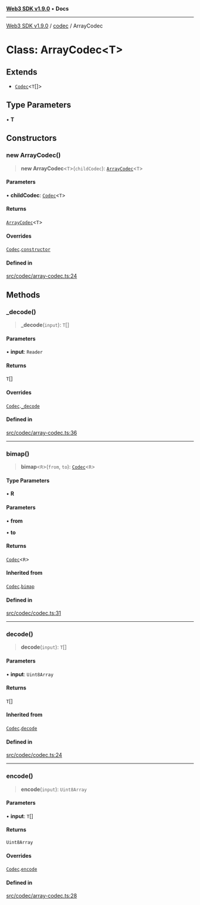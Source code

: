 [**Web3 SDK v1.9.0**](../../../README.md) • **Docs**

***

[Web3 SDK v1.9.0](../../../globals.md) / [codec](../README.md) / ArrayCodec

# Class: ArrayCodec\<T\>

## Extends

- [`Codec`](Codec.md)\<`T`[]\>

## Type Parameters

• **T**

## Constructors

### new ArrayCodec()

> **new ArrayCodec**\<`T`\>(`childCodec`): [`ArrayCodec`](ArrayCodec.md)\<`T`\>

#### Parameters

• **childCodec**: [`Codec`](Codec.md)\<`T`\>

#### Returns

[`ArrayCodec`](ArrayCodec.md)\<`T`\>

#### Overrides

[`Codec`](Codec.md).[`constructor`](Codec.md#constructors)

#### Defined in

[src/codec/array-codec.ts:24](https://github.com/Mystic-Nayy/alephium-web3/blob/c1afd789a197ce5fe21f08c2965942090157c33d/packages/web3/src/codec/array-codec.ts#L24)

## Methods

### \_decode()

> **\_decode**(`input`): `T`[]

#### Parameters

• **input**: `Reader`

#### Returns

`T`[]

#### Overrides

[`Codec`](Codec.md).[`_decode`](Codec.md#_decode)

#### Defined in

[src/codec/array-codec.ts:36](https://github.com/Mystic-Nayy/alephium-web3/blob/c1afd789a197ce5fe21f08c2965942090157c33d/packages/web3/src/codec/array-codec.ts#L36)

***

### bimap()

> **bimap**\<`R`\>(`from`, `to`): [`Codec`](Codec.md)\<`R`\>

#### Type Parameters

• **R**

#### Parameters

• **from**

• **to**

#### Returns

[`Codec`](Codec.md)\<`R`\>

#### Inherited from

[`Codec`](Codec.md).[`bimap`](Codec.md#bimap)

#### Defined in

[src/codec/codec.ts:31](https://github.com/Mystic-Nayy/alephium-web3/blob/c1afd789a197ce5fe21f08c2965942090157c33d/packages/web3/src/codec/codec.ts#L31)

***

### decode()

> **decode**(`input`): `T`[]

#### Parameters

• **input**: `Uint8Array`

#### Returns

`T`[]

#### Inherited from

[`Codec`](Codec.md).[`decode`](Codec.md#decode)

#### Defined in

[src/codec/codec.ts:24](https://github.com/Mystic-Nayy/alephium-web3/blob/c1afd789a197ce5fe21f08c2965942090157c33d/packages/web3/src/codec/codec.ts#L24)

***

### encode()

> **encode**(`input`): `Uint8Array`

#### Parameters

• **input**: `T`[]

#### Returns

`Uint8Array`

#### Overrides

[`Codec`](Codec.md).[`encode`](Codec.md#encode)

#### Defined in

[src/codec/array-codec.ts:28](https://github.com/Mystic-Nayy/alephium-web3/blob/c1afd789a197ce5fe21f08c2965942090157c33d/packages/web3/src/codec/array-codec.ts#L28)
